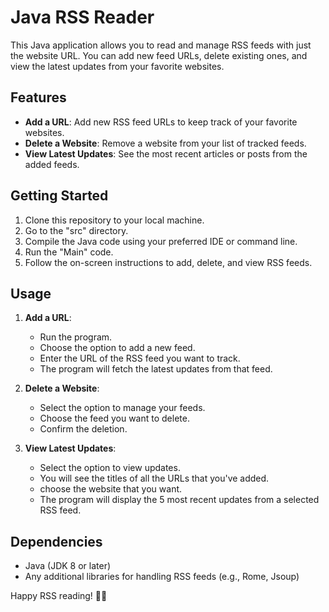 # Java RSS Reader

This Java application allows you to read and manage RSS feeds with just the website URL. You can add new feed URLs, delete existing ones, and view the latest updates from your favorite websites.

## Features

- **Add a URL**: Add new RSS feed URLs to keep track of your favorite websites.
- **Delete a Website**: Remove a website from your list of tracked feeds.
- **View Latest Updates**: See the most recent articles or posts from the added feeds.

## Getting Started

1. Clone this repository to your local machine.
2. Go to the "src" directory.
3. Compile the Java code using your preferred IDE or command line.
4. Run the "Main" code.
5. Follow the on-screen instructions to add, delete, and view RSS feeds.

## Usage

1. **Add a URL**:
   - Run the program.
   - Choose the option to add a new feed.
   - Enter the URL of the RSS feed you want to track.
   - The program will fetch the latest updates from that feed.

2. **Delete a Website**:
   - Select the option to manage your feeds.
   - Choose the feed you want to delete.
   - Confirm the deletion.

3. **View Latest Updates**:
   - Select the option to view updates.
   - You will see the titles of all the URLs that you've added.
   - choose the website that you want.
   - The program will display the 5 most recent updates from a selected RSS feed.

## Dependencies

- Java (JDK 8 or later)
- Any additional libraries for handling RSS feeds (e.g., Rome, Jsoup)


Happy RSS reading! 📰🚀
